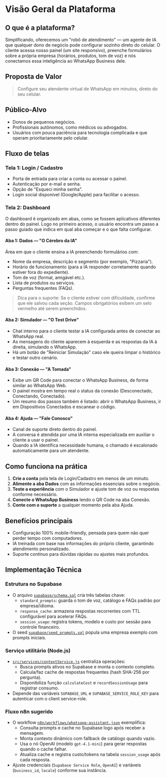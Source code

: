# Visão Geral da Plataforma

## O que é a plataforma?
Simplificando, oferecemos um "robô de atendimento" — um agente de IA que qualquer dono de negócio pode configurar sozinho direto do celular. O cliente acessa nosso painel (um site responsivo), preenche formulários sobre a própria empresa (horários, produtos, tom de voz) e nós conectamos essa inteligência ao WhatsApp Business dele.

## Proposta de Valor
> Configure seu atendente virtual de WhatsApp em minutos, direto do seu celular.

## Público-Alvo
- Donos de pequenos negócios.
- Profissionais autônomos, como médicos ou advogados.
- Usuários com pouca paciência para tecnologia complicada e que operam prioritariamente pelo celular.

## Fluxo de telas

### Tela 1: Login / Cadastro
- Porta de entrada para criar a conta ou acessar o painel.
- Autenticação por e-mail e senha.
- Opção de "Esqueci minha senha".
- Login social disponível (Google/Apple) para facilitar o acesso.

### Tela 2: Dashboard
O dashboard é organizado em abas, como se fossem aplicativos diferentes dentro do painel. Logo no primeiro acesso, o usuário encontra um passo a passo guiado que indica em qual aba começar e o que falta configurar.

#### Aba 1: Dados — "O Cérebro da IA"
Área em que o cliente ensina a IA preenchendo formulários com:
- Nome da empresa, descrição e segmento (por exemplo, "Pizzaria").
- Horário de funcionamento (para a IA responder corretamente quando estiver fora do expediente).
- Tom de voz (formal, amigável etc.).
- Lista de produtos ou serviços.
- Perguntas frequentes (FAQs).

> Dica para o suporte: Se o cliente estiver com dificuldade, confirme que ele salvou cada seção. Campos obrigatórios exibem um selo vermelho até serem preenchidos.

#### Aba 2: Simulador — "O Test Drive"
- Chat interno para o cliente testar a IA configurada antes de conectar ao WhatsApp real.
- As mensagens do cliente aparecem à esquerda e as respostas da IA à direita, simulando o WhatsApp.
- Há um botão de "Reiniciar Simulação" caso ele queira limpar o histórico e testar outro cenário.

#### Aba 3: Conexão — "A Tomada"
- Exibe um QR Code para conectar o WhatsApp Business, de forma similar ao WhatsApp Web.
- O painel mostra em tempo real o status da conexão (Desconectado, Conectando, Conectado).
- Um resumo dos passos também é listado: abrir o WhatsApp Business, ir em Dispositivos Conectados e escanear o código.

#### Aba 4: Ajuda — "Fale Conosco"
- Canal de suporte direto dentro do painel.
- A conversa é atendida por uma IA interna especializada em auxiliar o cliente a usar o painel.
- Quando a IA identifica necessidade humana, o chamado é escalonado automaticamente para um atendente.

## Como funciona na prática
1. **Crie a conta** pela tela de Login/Cadastro em menos de um minuto.
2. **Alimente a aba Dados** com as informações essenciais sobre o negócio.
3. **Teste a experiência** com o Simulador e ajuste tom de voz ou respostas conforme necessário.
4. **Conecte o WhatsApp Business** lendo o QR Code na aba Conexão.
5. **Conte com o suporte** a qualquer momento pela aba Ajuda.

## Benefícios principais
- Configuração 100% mobile-friendly, pensada para quem não quer perder tempo com computadores.
- IA treinada com base nas informações do próprio cliente, garantindo atendimento personalizado.
- Suporte contínuo para dúvidas rápidas ou ajustes mais profundos.

## Implementação Técnica

### Estrutura no Supabase
- O arquivo [`supabase/schema.sql`](supabase/schema.sql) cria três tabelas chave:
  - `standard_prompts`: guarda o tom de voz, catálogo e FAQs padrão por empresa/idioma.
  - `response_cache`: armazena respostas recorrentes com TTL configurável para acelerar FAQs.
  - `session_usage`: registra tokens, modelo e custo por sessão para controle financeiro.
- O seed [`supabase/seed_prompts.sql`](supabase/seed_prompts.sql) popula uma empresa exemplo com prompts iniciais.

### Serviço utilitário (Node.js)
- [`src/services/contextService.js`](src/services/contextService.js) centraliza operações:
  - Busca prompts ativos no Supabase e monta o contexto completo.
  - Calcula/faz cache de respostas frequentes (hash SHA-256 por pergunta).
  - Disponibiliza função `calculateCost` e `recordSessionUsage` para registrar consumo.
- Depende das variáveis `SUPABASE_URL` e `SUPABASE_SERVICE_ROLE_KEY` para autenticar com o client service-role.

### Fluxo n8n sugerido
- O workflow [`n8n/workflows/whatsapp-assistant.json`](n8n/workflows/whatsapp-assistant.json) exemplifica:
  - Consulta prompts e cache no Supabase logo após receber a mensagem.
  - Monta contexto dinâmico com fallback de catálogo quando vazio.
  - Usa o nó OpenAI (modelo `gpt-4.1-mini`) para gerar respostas quando o cache falhar.
  - Atualiza cache e registra custo/tokens na tabela `session_usage` após cada resposta.
- Ajuste credenciais (`Supabase Service Role`, `OpenAI`) e variáveis (`business_id`, `locale`) conforme sua instância.

